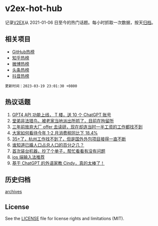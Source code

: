 # v2ex-hot-hub

 记录[V2EX](https://www.v2ex.com/)从 2021-01-06 日至今的热门话题。每小时抓取一次数据，按天[归档](archives)。
 
 ## 相关项目

- [GitHub热榜](https://github.com/it985/github-hot-hub)
- [知乎热榜](https://github.com/it985/zhihu-hot-hub)
- [微博热榜](https://github.com/it985/weibo-hot-hub)
- [头条热榜](https://github.com/it985/toutiao-hot-hub)
- [抖音热榜](https://github.com/it985/douyin-hot-hub)


 `更新时间：2023-03-19 23:01:30 +0800`

## 热议话题

1. [GPT4 API 功能上线， T 楼，送 10 个 ChatGPT 账号](https://www.v2ex.com/t/925277)
1. [堂弟非法猎鸟，被老家当地派出所抓了，目前在拘留所](https://www.v2ex.com/t/925247)
1. [三年前放弃大厂 offer 去读研，现在却连当时一半工资的工作都找不到](https://www.v2ex.com/t/925245)
1. [大家如何看待今年 1-2 月消费税同比下 18.4%](https://www.v2ex.com/t/925257)
1. [35+了，杭州工作找不到了，但是国外外包项目接得一直不断](https://www.v2ex.com/t/925201)
1. [谁知道已婚人口占总人口的百分之几？](https://www.v2ex.com/t/925228)
1. [首次装台机器，抄了个单子，帮忙看看有没有问题](https://www.v2ex.com/t/925267)
1. [ios 端输入法推荐](https://www.v2ex.com/t/925193)
1. [基于 ChatGPT 的外语家教 Cindy，真的太棒了！](https://www.v2ex.com/t/925213)

## 历史归档

[archives](archives)

## License

See the [LICENSE](LICENSE) file for license rights and limitations (MIT).
